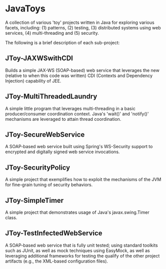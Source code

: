 JavaToys
========

A collection of various 'toy' projects written in Java for exploring various facets, including: (1) patterns, (2) testing, (3) distributed systems using web services, (4) multi-threading and (5) security.

The following is a brief description of each sub-project:

## JToy-JAXWSwithCDI

Builds a simple JAX-WS (SOAP-based) web service that leverages the new (relative to when this code was written) CDI (Contexts and Dependency Injection) capability of JEE.

## JToy-MultiThreadedLaundry

A simple little program that leverages multi-threading in a basic producer/consumer coordination context.  Java's 'wait()' and 'notify()' mechanisms are leveraged to attain thread coordination.

## JToy-SecureWebService

A SOAP-based web service built using Spring's WS-Security support to encrypted and digitally signed web service invocations.

## JToy-SecurityPolicy

A simple project that exemplifies how to exploit the mechanisms of the JVM for fine-grain tuning of security behaviors.

## JToy-SimpleTimer

A simple project that demonstrates usage of Java's javax.swing.Timer class.

## JToy-TestInfectedWebService

A SOAP-based web service that is fully unit tested; using standard toolkits such as JUnit, as well as mock techniques using EasyMock, as well as leveraging additional frameworks for testing the qualify of the other project artifacts (e.g., the XML-based configuration files).

